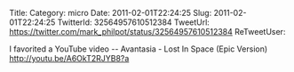 Title: 
Category: micro
Date: 2011-02-01T22:24:25
Slug: 2011-02-01T22:24:25
TwitterId: 32564957610512384
TweetUrl: https://twitter.com/mark_philpot/status/32564957610512384
ReTweetUser: 

I favorited a YouTube video -- Avantasia - Lost In Space (Epic Version) http://youtu.be/A6OkT2RJYB8?a